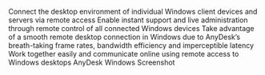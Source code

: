 Connect the desktop environment of individual Windows client devices and servers via remote access
Enable instant support and live administration through remote control of all connected Windows devices
Take advantage of a smooth remote desktop connection in Windows due to AnyDesk’s breath-taking frame rates, bandwidth efficiency and imperceptible latency
Work together easily and communicate online using remote access to Windows desktops
AnyDesk Windows Screenshot
